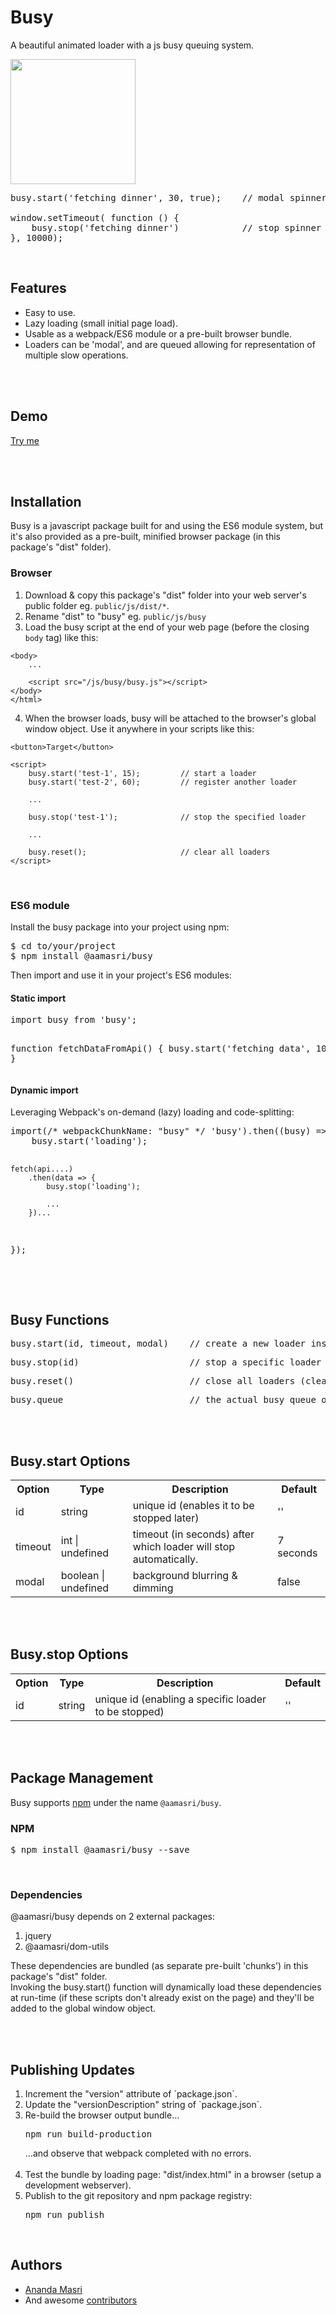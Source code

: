 <h1>Busy</h1>

<p>A beautiful animated loader with a js busy queuing system.</p>

<img src="https://auro.technology/uploads/auro/webpage/255/busy-spinner_thumb.jpg" width="200px" alt="">

<pre>
busy.start('fetching dinner', 30, true);    // modal spinner with 30 second timeout

window.setTimeout( function () {
    busy.stop('fetching dinner')            // stop spinner after 10 seconds
}, 10000);
</pre>

<br>
<h2>Features</h2>
<ul>
    <li>Easy to use.</li>
    <li>Lazy loading (small initial page load).</li>
    <li>Usable as a webpack/ES6 module or a pre-built browser bundle.</li>
    <li>Loaders can be 'modal', and are queued allowing for representation of multiple slow operations.</li>
</ul>


<br><br>
<h2>Demo</h2>
<a href="https://auro.technology/demos/busy">Try me</a>



<br><br>
<h2>Installation</h2>
Busy is a javascript package built for and using the ES6 module system, but it's also provided as a pre-built, minified browser package (in this package's "dist" folder).

<br>
<h3>Browser</h3>

1. Download & copy this package's "dist" folder into your web server's public folder eg. ```public/js/dist/*```.
2. Rename "dist" to "busy" eg. ```public/js/busy```
3. Load the busy script at the end of your web page (before the closing `body` tag) like this:
```
<body>
    ...

    <script src="/js/busy/busy.js"></script>
</body>
</html>

```
4. When the browser loads, busy will be attached to the browser's global window object. Use it anywhere in your scripts like this:
  
```
<button>Target</button>

<script>
    busy.start('test-1', 15);         // start a loader
    busy.start('test-2', 60);         // register another loader

    ...

    busy.stop('test-1');              // stop the specified loader
    
    ...
    
    busy.reset();                     // clear all loaders
</script>
```
    
<br>
<h3>ES6 module</h3>
Install the busy package into your project using npm: 
<pre>
$ cd to/your/project
$ npm install @aamasri/busy
</pre>

Then import and use it in your project's ES6 modules:
<h4>Static import</h4>
<pre>
import busy from 'busy';

function fetchDataFromApi() {
    busy.start('fetching data', 10, true);
}
</pre>

<h4>Dynamic import</h4>
Leveraging Webpack's on-demand (lazy) loading and code-splitting:
<pre>
import(/* webpackChunkName: "busy" */ 'busy').then((busy) => {
    busy.start('loading');
    
    fetch(api....)
        .then(data => {
            busy.stop('loading');
            
            ...
        })...
});
</pre>


<br><br>
<h2>Busy Functions</h2>
<pre>busy.start(id, timeout, modal)    // create a new loader instance</pre>
<pre>busy.stop(id)                     // stop a specific loader instance</pre>
<pre>busy.reset()                      // close all loaders (clear busy queue)</pre>
<pre>busy.queue                        // the actual busy queue object</pre>


<br><br>
<h2>Busy.start Options</h2>
<table>
<tr><th>Option</th><th>Type</th><th>Description</th><th>Default</th></tr>

<tr><td>id</td><td>string</td><td>unique id (enables it to be stopped later)</td><td>''</td></tr>
<tr><td>timeout</td><td>int | undefined</td><td>timeout (in seconds) after which loader will stop automatically.</td><td>7 seconds</td></tr>
<tr><td>modal</td><td>boolean | undefined</td><td>background blurring & dimming</td><td>false</td></tr>
</table>


<br><br>
<h2>Busy.stop Options</h2>
<table>
<tr><th>Option</th><th>Type</th><th>Description</th><th>Default</th></tr>

<tr><td>id</td><td>string</td><td>unique id (enabling a specific loader to be stopped)</td><td>''</td></tr>
</table>


<br><br>
<h2>Package Management</h2>

Busy supports [npm](https://www.npmjs.com/package/@aamasri/busy) under the name `@aamasri/busy`.

<h3>NPM</h3>
<pre>$ npm install @aamasri/busy --save</pre>

<br>
<h3>Dependencies</h3>
@aamasri/busy depends on 2 external packages:
<ol>
<li>jquery</li>
<li>@aamasri/dom-utils</li>
</ol>
These dependencies are bundled (as separate pre-built 'chunks') in this package's "dist" folder.  
<br>
Invoking the busy.start() function will dynamically load these dependencies at run-time (if these scripts don't already exist on the page) and they'll be added to the global window object.

<br><br>

## Publishing Updates
<ol>
<li>Increment the "version" attribute of `package.json`.</li>
<li>Update the "versionDescription" string of `package.json`.</li>
<li>Re-build the browser output bundle...<pre>npm run build-production</pre>
...and observe that webpack completed with no errors.<br><br></li>
<li>Test the bundle by loading page: "dist/index.html" in a browser (setup a development webserver).</li>
<li>Publish to the git repository and npm package registry:<pre>npm run publish</pre></li>
</ol>

<br>
<h2>Authors</h2>

* [Ananda Masri](https://github.com/aamasri)
* And awesome [contributors](https://github.com/aamasri/busy-js/graphs/contributors)

